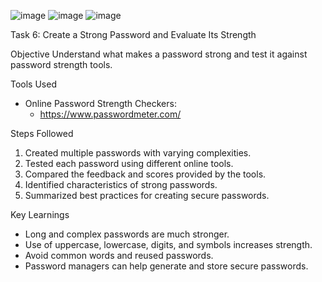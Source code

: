 ![image](https://github.com/user-attachments/assets/02c7f6eb-4630-428c-857a-b75a4988cd6b)
![image](https://github.com/user-attachments/assets/65ec2805-7f5a-4704-9d76-eadd88c6a0be)
![image](https://github.com/user-attachments/assets/f1ebf9f4-3c3d-4bb0-afe5-3d70d5f867e0)

 
 
 Task 6: Create a Strong Password and Evaluate Its Strength

 Objective
Understand what makes a password strong and test it against password strength tools.

 Tools Used
- Online Password Strength Checkers:
  - https://www.passwordmeter.com/

 Steps Followed
1. Created multiple passwords with varying complexities.
2. Tested each password using different online tools.
3. Compared the feedback and scores provided by the tools.
4. Identified characteristics of strong passwords.
5. Summarized best practices for creating secure passwords.

 Key Learnings
- Long and complex passwords are much stronger.
- Use of uppercase, lowercase, digits, and symbols increases strength.
- Avoid common words and reused passwords.
- Password managers can help generate and store secure passwords.
